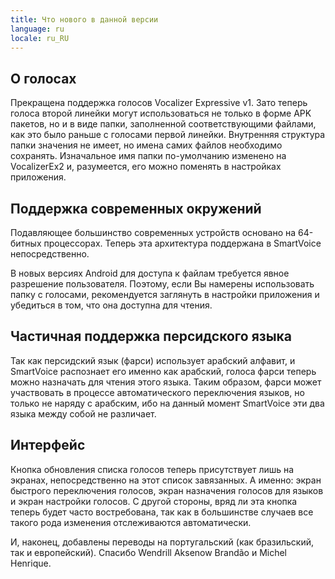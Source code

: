 ```yaml
---
title: Что нового в данной версии
language: ru
locale: ru_RU
---
```


## О голосах

Прекращена поддержка голосов Vocalizer Expressive v1. Зато теперь
голоса второй линейки могут использоваться не только в форме APK
пакетов, но и в виде папки, заполненной соответствующими файлами, как
это было раньше с голосами первой линейки. Внутренняя структура папки
значения не имеет, но имена самих файлов необходимо
сохранять. Изначальное имя папки по-умолчанию изменено на VocalizerEx2
и, разумеется, его можно поменять в настройках приложения.

## Поддержка современных окружений

Подавляющее большинство современных устройств основано на 64-битных
процессорах. Теперь эта архитектура поддержана в SmartVoice
непосредственно.

В новых версиях Android для доступа к файлам требуется явное
разрешение пользователя. Поэтому, если Вы намерены использовать папку
с голосами, рекомендуется заглянуть в настройки приложения и
убедиться в том, что она доступна для чтения.

## Частичная поддержка персидского языка

Так как персидский язык (фарси) использует арабский алфавит, и
SmartVoice распознает его именно как арабский, голоса фарси теперь
можно назначать для чтения этого языка. Таким образом, фарси может
участвовать в процессе автоматического переключения языков, но только
не наряду с арабским, ибо на данный момент SmartVoice эти два языка
между собой не различает.

## Интерфейс

Кнопка обновления списка голосов теперь присутствует лишь на экранах,
непосредственно на этот список завязанных. А именно: экран
быстрого переключения голосов, экран назначения голосов для языков и
экран настройки голосов. С другой стороны, вряд ли эта кнопка теперь
будет часто востребована, так как в большинстве случаев все такого
рода изменения отслеживаются автоматически.

И, наконец, добавлены переводы на португальский (как бразильский, так
и европейский). Спасибо Wendrill Aksenow Brandão и Michel Henrique.

